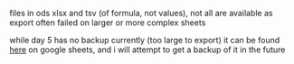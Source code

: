 files in ods xlsx and tsv (of formula, not values), not all are available as export often failed on larger or more complex sheets


while day 5 has no backup currently (too large to export) it can be found [here](https://docs.google.com/spreadsheets/d/1Y2GKSC9sOqm7ORkq-gNmtVkPNgyEI0l1vJZYwOeumr8/) on google sheets, and i will attempt to get a backup of it in the future

